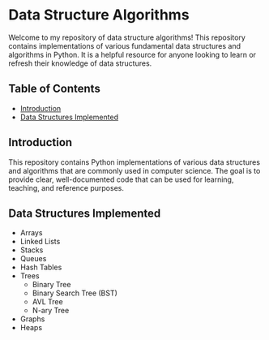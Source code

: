 # Data Structure Algorithms

Welcome to my repository of data structure algorithms! This repository contains implementations of various fundamental data structures and algorithms in Python. It is a helpful resource for anyone looking to learn or refresh their knowledge of data structures.

## Table of Contents

- [Introduction](#introduction)
- [Data Structures Implemented](#data-structures-implemented)

## Introduction

This repository contains Python implementations of various data structures and algorithms that are commonly used in computer science. The goal is to provide clear, well-documented code that can be used for learning, teaching, and reference purposes.

## Data Structures Implemented

- Arrays
- Linked Lists
- Stacks
- Queues
- Hash Tables
- Trees
  - Binary Tree
  - Binary Search Tree (BST)
  - AVL Tree
  - N-ary Tree
- Graphs
- Heaps
